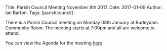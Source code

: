 Title: Parish Council Meeting November 9th 2017.
Date: 2017-01-09
Author: Ian Barton.
Tags: [parishcouncil]

There is a Parish Council meeting on Monday 08th January at Burleydam
Community Room. The meeting starts at 7:00pm and all are welcome to attend.

You can view the Agenda for the meeting
[here](https://drive.google.com/drive/folders/0B2XEOILWjIK3U0ltblU5VzRjNDg)
